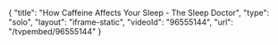 {
    "title": "How Caffeine Affects Your Sleep - The Sleep Doctor",
    "type": "solo",
    "layout": "iframe-static",
    "videoId": "96555144",
    "url": "\/tvpembed\/96555144"
}